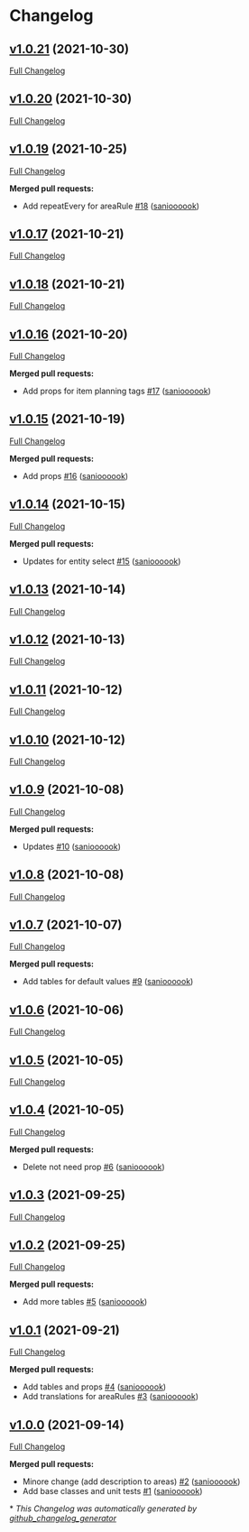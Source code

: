 # Changelog

## [v1.0.21](https://github.com/microting/eform-backendconfiguration-base/tree/v1.0.21) (2021-10-30)

[Full Changelog](https://github.com/microting/eform-backendconfiguration-base/compare/v1.0.20...v1.0.21)

## [v1.0.20](https://github.com/microting/eform-backendconfiguration-base/tree/v1.0.20) (2021-10-30)

[Full Changelog](https://github.com/microting/eform-backendconfiguration-base/compare/v1.0.19...v1.0.20)

## [v1.0.19](https://github.com/microting/eform-backendconfiguration-base/tree/v1.0.19) (2021-10-25)

[Full Changelog](https://github.com/microting/eform-backendconfiguration-base/compare/v1.0.17...v1.0.19)

**Merged pull requests:**

- Add repeatEvery for areaRule [\#18](https://github.com/microting/eform-backendconfiguration-base/pull/18) ([sanioooook](https://github.com/sanioooook))

## [v1.0.17](https://github.com/microting/eform-backendconfiguration-base/tree/v1.0.17) (2021-10-21)

[Full Changelog](https://github.com/microting/eform-backendconfiguration-base/compare/v1.0.18...v1.0.17)

## [v1.0.18](https://github.com/microting/eform-backendconfiguration-base/tree/v1.0.18) (2021-10-21)

[Full Changelog](https://github.com/microting/eform-backendconfiguration-base/compare/v1.0.16...v1.0.18)

## [v1.0.16](https://github.com/microting/eform-backendconfiguration-base/tree/v1.0.16) (2021-10-20)

[Full Changelog](https://github.com/microting/eform-backendconfiguration-base/compare/v1.0.15...v1.0.16)

**Merged pull requests:**

- Add props for item planning tags [\#17](https://github.com/microting/eform-backendconfiguration-base/pull/17) ([sanioooook](https://github.com/sanioooook))

## [v1.0.15](https://github.com/microting/eform-backendconfiguration-base/tree/v1.0.15) (2021-10-19)

[Full Changelog](https://github.com/microting/eform-backendconfiguration-base/compare/v1.0.14...v1.0.15)

**Merged pull requests:**

- Add props [\#16](https://github.com/microting/eform-backendconfiguration-base/pull/16) ([sanioooook](https://github.com/sanioooook))

## [v1.0.14](https://github.com/microting/eform-backendconfiguration-base/tree/v1.0.14) (2021-10-15)

[Full Changelog](https://github.com/microting/eform-backendconfiguration-base/compare/v1.0.13...v1.0.14)

**Merged pull requests:**

- Updates for entity select  [\#15](https://github.com/microting/eform-backendconfiguration-base/pull/15) ([sanioooook](https://github.com/sanioooook))

## [v1.0.13](https://github.com/microting/eform-backendconfiguration-base/tree/v1.0.13) (2021-10-14)

[Full Changelog](https://github.com/microting/eform-backendconfiguration-base/compare/v1.0.12...v1.0.13)

## [v1.0.12](https://github.com/microting/eform-backendconfiguration-base/tree/v1.0.12) (2021-10-13)

[Full Changelog](https://github.com/microting/eform-backendconfiguration-base/compare/v1.0.11...v1.0.12)

## [v1.0.11](https://github.com/microting/eform-backendconfiguration-base/tree/v1.0.11) (2021-10-12)

[Full Changelog](https://github.com/microting/eform-backendconfiguration-base/compare/v1.0.10...v1.0.11)

## [v1.0.10](https://github.com/microting/eform-backendconfiguration-base/tree/v1.0.10) (2021-10-12)

[Full Changelog](https://github.com/microting/eform-backendconfiguration-base/compare/v1.0.9...v1.0.10)

## [v1.0.9](https://github.com/microting/eform-backendconfiguration-base/tree/v1.0.9) (2021-10-08)

[Full Changelog](https://github.com/microting/eform-backendconfiguration-base/compare/v1.0.8...v1.0.9)

**Merged pull requests:**

- Updates [\#10](https://github.com/microting/eform-backendconfiguration-base/pull/10) ([sanioooook](https://github.com/sanioooook))

## [v1.0.8](https://github.com/microting/eform-backendconfiguration-base/tree/v1.0.8) (2021-10-08)

[Full Changelog](https://github.com/microting/eform-backendconfiguration-base/compare/v1.0.7...v1.0.8)

## [v1.0.7](https://github.com/microting/eform-backendconfiguration-base/tree/v1.0.7) (2021-10-07)

[Full Changelog](https://github.com/microting/eform-backendconfiguration-base/compare/v1.0.6...v1.0.7)

**Merged pull requests:**

- Add tables for default values [\#9](https://github.com/microting/eform-backendconfiguration-base/pull/9) ([sanioooook](https://github.com/sanioooook))

## [v1.0.6](https://github.com/microting/eform-backendconfiguration-base/tree/v1.0.6) (2021-10-06)

[Full Changelog](https://github.com/microting/eform-backendconfiguration-base/compare/v1.0.5...v1.0.6)

## [v1.0.5](https://github.com/microting/eform-backendconfiguration-base/tree/v1.0.5) (2021-10-05)

[Full Changelog](https://github.com/microting/eform-backendconfiguration-base/compare/v1.0.4...v1.0.5)

## [v1.0.4](https://github.com/microting/eform-backendconfiguration-base/tree/v1.0.4) (2021-10-05)

[Full Changelog](https://github.com/microting/eform-backendconfiguration-base/compare/v1.0.3...v1.0.4)

**Merged pull requests:**

- Delete not need prop [\#6](https://github.com/microting/eform-backendconfiguration-base/pull/6) ([sanioooook](https://github.com/sanioooook))

## [v1.0.3](https://github.com/microting/eform-backendconfiguration-base/tree/v1.0.3) (2021-09-25)

[Full Changelog](https://github.com/microting/eform-backendconfiguration-base/compare/v1.0.2...v1.0.3)

## [v1.0.2](https://github.com/microting/eform-backendconfiguration-base/tree/v1.0.2) (2021-09-25)

[Full Changelog](https://github.com/microting/eform-backendconfiguration-base/compare/v1.0.1...v1.0.2)

**Merged pull requests:**

- Add more tables [\#5](https://github.com/microting/eform-backendconfiguration-base/pull/5) ([sanioooook](https://github.com/sanioooook))

## [v1.0.1](https://github.com/microting/eform-backendconfiguration-base/tree/v1.0.1) (2021-09-21)

[Full Changelog](https://github.com/microting/eform-backendconfiguration-base/compare/v1.0.0...v1.0.1)

**Merged pull requests:**

- Add tables and props [\#4](https://github.com/microting/eform-backendconfiguration-base/pull/4) ([sanioooook](https://github.com/sanioooook))
- Add translations for areaRules [\#3](https://github.com/microting/eform-backendconfiguration-base/pull/3) ([sanioooook](https://github.com/sanioooook))

## [v1.0.0](https://github.com/microting/eform-backendconfiguration-base/tree/v1.0.0) (2021-09-14)

[Full Changelog](https://github.com/microting/eform-backendconfiguration-base/compare/df59355ddd674e9d169683ac2bc24ea1e6d74520...v1.0.0)

**Merged pull requests:**

- Minore change \(add description to areas\) [\#2](https://github.com/microting/eform-backendconfiguration-base/pull/2) ([sanioooook](https://github.com/sanioooook))
- Add base classes and unit tests [\#1](https://github.com/microting/eform-backendconfiguration-base/pull/1) ([sanioooook](https://github.com/sanioooook))



\* *This Changelog was automatically generated by [github_changelog_generator](https://github.com/github-changelog-generator/github-changelog-generator)*
